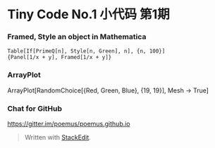 Tiny Code No.1	小代码 第1期
===================

### Framed, Style an object in Mathematica
```
Table[If[PrimeQ[n], Style[n, Green], n], {n, 100}]
{Panel[1/x + y], Framed[1/x + y]}
```

### ArrayPlot
 ArrayPlot[RandomChoice[{Red, Green, Blue}, {19, 19}], Mesh -> True]

### Chat for GitHub
https://gitter.im/poemus/poemus.github.io

> Written with [StackEdit](https://stackedit.io/).
